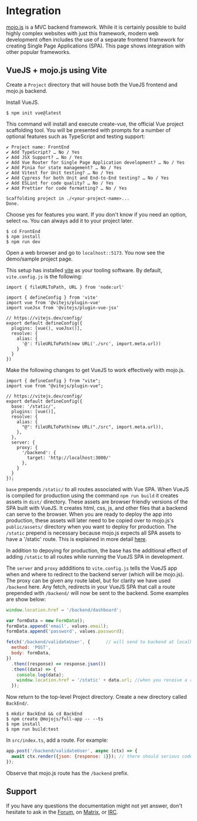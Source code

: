 # Integration

[mojo.js](https://mojojs.org) is a MVC backend framework. While it is certainly possible to build highly complex
websites with just this framework, modern web development often includes the use of a separate frontend framework
for creating Single Page Applications (SPA). This page shows integration with other popular frameworks.

## VueJS + mojo.js using Vite

Create a ```Project``` directory that will house both the VueJS frontend and mojo.js backend.

Install VueJS.

```
$ npm init vue@latest
```

This command will install and execute create-vue, the official Vue project scaffolding tool. You will be presented 
with prompts for a number of optional features such as TypeScript and testing support:

```
✔ Project name: FrontEnd
✔ Add TypeScript? … No / Yes
✔ Add JSX Support? … No / Yes
✔ Add Vue Router for Single Page Application development? … No / Yes
✔ Add Pinia for state management? … No / Yes
✔ Add Vitest for Unit testing? … No / Yes
✔ Add Cypress for both Unit and End-to-End testing? … No / Yes
✔ Add ESLint for code quality? … No / Yes
✔ Add Prettier for code formatting? … No / Yes

Scaffolding project in ./<your-project-name>...
Done.
```

Choose yes for features you want. If you don't know if you need an option, select ```no```. You can always add it to 
your project later.

```
$ cd FrontEnd
$ npm install
$ npm run dev
```

Open a web browser and go to ```localhost::5173```. You now see the demo/sample project page.

This setup has installed [vite](https://vitejs.dev/) as your tooling software. By default, 
```vite.config.js``` is the following:

```
import { fileURLToPath, URL } from 'node:url'

import { defineConfig } from 'vite'
import vue from '@vitejs/plugin-vue'
import vueJsx from '@vitejs/plugin-vue-jsx'

// https://vitejs.dev/config/
export default defineConfig({
  plugins: [vue(), vueJsx()],
  resolve: {
    alias: {
      '@': fileURLToPath(new URL('./src', import.meta.url))
    }
  }
})
```

Make the following changes to get VueJS to work effectively with mojo.js.

```
import { defineConfig } from "vite";
import vue from "@vitejs/plugin-vue";

// https://vitejs.dev/config/
export default defineConfig({
  base: '/static/',
  plugins: [vue()],
  resolve: {
    alias: {
      "@": fileURLToPath(new URL("./src", import.meta.url)),
    },
  },
  server: {
    proxy: {
      '/backend': {
        target: 'http://localhost:3000/'
      },
    }
  }
});
```

```base``` prepends ```/static/``` to all routes associated with Vue SPA. When VueJS is compiled for
production using the command ```npm run build``` it creates assets in ```dist/``` directory. These assets are
browser friendly versions of the SPA built with VueJS. It creates html, css, js, and other files that a backend
can serve to the browser. When you are ready to deploy the app into production, these assets will later need to 
be copied over to mojo.js's ```public/assets/``` directory when you want to deploy for production. The ```/static```
prepend is necessary because mojo.js expects all SPA assets to have a '/static' route. This is explained in more
detail [here](https://mojojs.org/docs/Rendering.md#static-assets).

In addition to depoying for production, the base has the additional effect of adding ```/static``` to all routes
while running the VueJS SPA in development.

The ```server``` and ```proxy``` addditions to ```vite.config.js``` tells the VueJS app when and where to redirect to
the backend server (which will be mojo.js). The proxy can be given any route label, but for clarity we have used 
```/backend``` here. Any fetch, redirects in your VueJS SPA that call a route prepended with ```/backend/``` will now
be sent to the backend. Some examples are show below:

```js
window.location.href = '/backend/dashboard';
```

```js
var formData = new FormData();
formData.append('email', values.email);
formData.append('password', values.password);

fetch('/backend/validateUser', {      // will send to backend at localhost:3000 which will be our mojo.js app.
  method: 'POST',
  body: formData,
})
  .then((response) => response.json())
  .then((data) => {
    console.log(data);
    window.location.href = '/static' + data.url; //when you receive a response, redirect to new url on SPA.
  });

```

Now return to the top-level Project directory. Create a new directory called ```BackEnd/```.

```
$ mkdir BackEnd && cd BackEnd
$ npm create @mojojs/full-app -- --ts
$ npm install
$ npm run build:test
```

In ```src/index.ts```, add a route. For example:

```js
app.post('/backend/validateUser', async (ctx) => {
  await ctx.render({json: {response: 1}}); // there should serious code here, but this is simple.
});
```

Observe that mojo.js route has the ```/backend``` prefix.

## Support

If you have any questions the documentation might not yet answer, don't hesitate to ask in the
[Forum](https://github.com/mojolicious/mojo.js/discussions), on [Matrix](https://matrix.to/#/#mojo:matrix.org), or
[IRC](https://web.libera.chat/#mojo).
